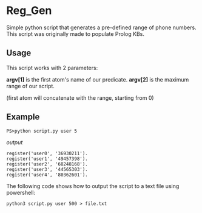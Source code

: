 
# Reg_Gen
Simple python script that generates a pre-defined range of phone numbers.
This script was originally made to populate Prolog KBs. <br>

## **Usage**

This script works with 2 parameters:

**argv[1]** is the first atom's name of our predicate.
**argv[2]** is the maximum range of our script.

(first atom will concatenate with the range, starting from 0)
## **Example**

    PS>python script.py user 5
 *output*
 

    register('user0', '36930211').
	register('user1', '49457398').
	register('user2', '68248168').
	register('user3', '44565303').
	register('user4', '80362601').



The following code shows how to output the script to a text file using powershell:

`python3 script.py user 500 > file.txt`
